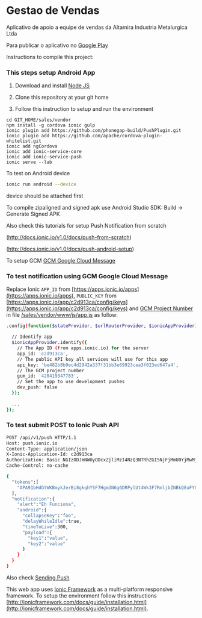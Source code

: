 Gestao de Vendas
================

Aplicativo de apoio a equipe de vendas da Altamira Industria Metalurgica Ltda

Para publicar o aplicativo no [Google Play](https://play.google.com/apps/publish/?dev_acc=12148023397663272067#AppListPlace) 

Instructions to compile this project:

### This steps setup Android App

1. Download and install [Node JS](http://nodejs.org/)

2. Clone this repository at your git home

3. Follow this instruction to setup and run the environment

```shell
cd GIT_HOME/sales/vendor
npm install -g cordova ionic gulp
ionic plugin add https://github.com/phonegap-build/PushPlugin.git
ionic plugin add https://github.com/apache/cordova-plugin-whitelist.git
ionic add ngCordova
ionic add ionic-service-core
ionic add ionic-service-push
ionic serve --lab
```

To test on Android device

```sh
ionic run android --device
```

device should be attached first

To compile zipaligned and signed apk use Android Studio SDK: Build ->  Generate Signed APK

Also check this tutorials for setup Push Notification from scratch

(http://docs.ionic.io/v1.0/docs/push-from-scratch)

(http://docs.ionic.io/v1.0/docs/push-android-setup)

To setup GCM [GCM Google Cloud Message](https://developers.google.com/mobile/add)

### To test notification using GCM Google Cloud Message

Replace Ionic `APP_ID` from [https://apps.ionic.io/apps](https://apps.ionic.io/apps), `PUBLIC_KEY` from [https://apps.ionic.io/app/c2d913ca/config/keys](https://apps.ionic.io/app/c2d913ca/config/keys) and [GCM Project Number](https://console.developers.google.com/project/gestao-de-vendas) in file [/sales/vendor/www/js/app.js](/sales/vendor/www/js/app.js) as follow:

```sh
.config(function($stateProvider, $urlRouterProvider, $ionicAppProvider) {

  // Identify app
  $ionicAppProvider.identify({
    // The App ID (from apps.ionic.io) for the server
    app_id: 'c2d913ca',
    // The public API key all services will use for this app
    api_key: 'be482b8b9ec4d2942a337f31bb3e69923cea3f023ed647a4',
    // The GCM project number
    gcm_id: '420419347783',
    // Set the app to use development pushes
    dev_push: false
  });
  
  ...
});
```

### To test submit POST to Ionic Push API

```sh
POST /api/v1/push HTTP/1.1
Host: push.ionic.io
Content-Type: application/json
X-Ionic-Application-Id: c2d913ca
Authorization: Basic NGIzODJmNWUyODcxZjliMzI4NzQ3NTRhZGI5NjFjMmU0YjMwMjc1YTAzYjg0MWI1Og==
Cache-Control: no-cache

{
  "tokens":[
    "APA91bHdGtWKBmykJerBi8gkqhYSF7Hgm3N6g6DRPylUt4Wk3F7RmljbZNBkQ8uFYh6RETcxde94fQ0yPscBlJlgzYdqXfLQKoB71v3Odw9zC6EjMo5Ajme0mnHp3P21d5K1Dmh-Gn5n"
  ],
  "notification":{
    "alert":"Eh Funciona",
    "android":{
      "collapseKey":"foo",
      "delayWhileIdle":true,
      "timeToLive":300,
      "payload":{
        "key1":"value",
        "key2":"value"
      }
    }
  }
}
```

Also check [Sending Push](http://docs.ionic.io/v1.0/docs/push-sending-push)

This web app uses [Ionic Framework](http://ionicframework.com) as a multi-platform responsive framework. To setup the environment follow this instructions [http://ionicframework.com/docs/guide/installation.html](http://ionicframework.com/docs/guide/installation.html).
